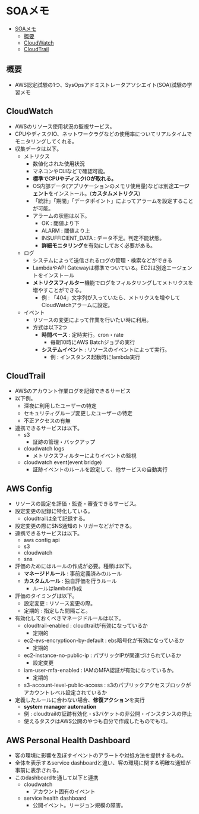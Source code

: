 # SOAメモ

<!-- TOC -->

- [SOAメモ](#soaメモ)
  - [概要](#概要)
  - [CloudWatch](#cloudwatch)
  - [CloudTrail](#cloudtrail)

<!-- /TOC -->

## 概要
- AWS認定試験の1つ、SysOpsアドミストレータアソシエイト(SOA)試験の学習メモ

## CloudWatch
- AWSのリソース使用状況の監視サービス。
- CPUやディスクIO、ネットワークラグなどの使用率についてリアルタイムでモニタリングしてくれる。
- 収集データは以下。
  - メトリクス
    - 数値化された使用状況
    - マネコンやCLIなどで確認可能。
    - **標準でCPUやディスクIOが取れる。**
    - OS内部データ(アプリケーションのメモリ使用量)などは別途**エージェント**をインストール。(**カスタムメトリクス**)
    - 「統計」「期間」「データポイント」によってアラームを設定することが可能。
    - アラームの状態は以下。
      - OK : 閾値より下
      - ALARM : 閾値より上
      - INSUFFICIENT_DATA : データ不足。判定不能状態。
      - **詳細モニタリング**を有効にしておく必要がある。
  - ログ
    - システムによって送信されるログの管理・検索などができる
    - LambdaやAPI Gatewayは標準でついている。EC2は別途エージェントをインストール
    - **メトリクスフィルター**機能でログをフィルタリングしてメトリクスを増やすことができる。
      - 例 : 「404」文字列が入っていたら、メトリクスを増やしてCloudWatchアラームに設定。
  - イベント
    - リソースの変更によって作業を行いたい時に利用。
    - 方式は以下2つ
      - **時間ベース** : 定時実行。cron・rate
        - 毎朝10時にAWS Batchジョブの実行
      - **システムイベント** : リソースのイベントによって実行。
        - 例 : インスタンス起動時にlambda実行

## CloudTrail
- AWSのアカウント作業ログを記録できるサービス
- 以下例。
  - 深夜に利用したユーザーの特定
  - セキュリティグループ変更したユーザーの特定
  - 不正アクセスの有無
- 連携できるサービスは以下。
  - s3
    - 証跡の管理・バックアップ
  - cloudwatch logs
    - メトリクスフィルターによりイベントの監視
  - cloudwatch event(event bridge)
    - 証跡イベントのルールを設定して、他サービスの自動実行

## AWS Config
- リソースの設定を評価・監査・審査できるサービス。
- 設定変更の記録に特化している。
  - cloudtrailは全て記録する。
- 設定変更の際にSNS通知のトリガーなどができる。
- 連携できるサービスは以下。
  - aws config api
  - s3
  - cloudwatch
  - sns
- 評価のためにはルールの作成が必要。種類は以下。
  - **マネージドルール** : 事前定義済みのルール
  - **カスタムルール** : 独自評価を行うルール
    - ルールはlambda作成
- 評価のタイミングは以下。
  - 設定変更 : リソース変更の際。
  - 定期的 : 指定した間隔ごと。
- 有効化しておくべきマネージドルールは以下。
  - cloudtrail-enabled : cloudtrailが有効になっているか
    - 定期的
  - ec2-evs-encryptioon-by-default : ebs暗号化が有効になっているか
    - 定期的
  - ec2-instance-no-public-ip : パブリックIPが関連づけられているか
    - 設定変更
  - iam-user-mfa-enabled : IAMのMFA認証が有効になっているか。
    - 定期的
  - s3-account-level-public-access : s3のパブリックアクセスブロックがアカウントレベル設定されているか
- 定義したルールに合わない場合、**修復アクション**を実行
  - **system manager automation**
  - 例 : cloudtrailの証跡有効化・s3バケットの非公開・インスタンスの停止
  - 使えるタスクはAWS公開のやつも自分で作成したものでも可。

## AWS Personal Health Dashboard
- 客の環境に影響を及ぼすイベントのアラートや対処方法を提供するもの。
- 全体を表示するservice dashboardと違い、客の環境に関する明確な通知が事前に表示される。
- このdashboardを通して以下と連携
  - cloudwatch
    - アカウント固有のイベント
  - service health dashboard
    - 公開イベント。リージョン規模の障害。